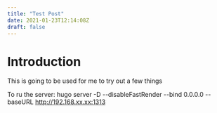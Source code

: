 ```yaml
---
title: "Test Post"
date: 2021-01-23T12:14:08Z
draft: false
---
```

# Introduction
This is going to be used for me to try out a few things

To ru the server:
hugo server -D --disableFastRender --bind 0.0.0.0 --baseURL http://192.168.xx.xx:1313
